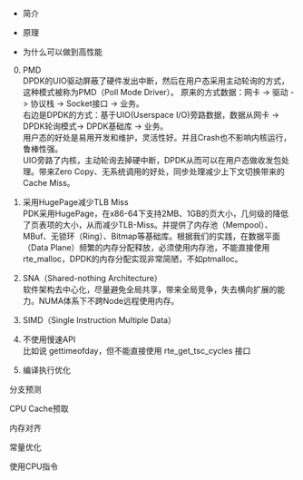 * 简介  

* 原理

* 为什么可以做到高性能 
0. PMD   
DPDK的UIO驱动屏蔽了硬件发出中断，然后在用户态采用主动轮询的方式，这种模式被称为PMD（Poll Mode Driver）。
原来的方式数据：网卡 -> 驱动 -> 协议栈 -> Socket接口 -> 业务。  
右边是DPDK的方式：基于UIO(Userspace I/O)旁路数据，数据从网卡 -> DPDK轮询模式-> DPDK基础库 -> 业务。  
用户态的好处是易用开发和维护，灵活性好。并且Crash也不影响内核运行，鲁棒性强。  
UIO旁路了内核，主动轮询去掉硬中断，DPDK从而可以在用户态做收发包处理。带来Zero Copy、无系统调用的好处，同步处理减少上下文切换带来的Cache Miss。  

1. 采用HugePage减少TLB Miss  
PDK采用HugePage，在x86-64下支持2MB、1GB的页大小，几何级的降低了页表项的大小，从而减少TLB-Miss。并提供了内存池（Mempool）、MBuf、无锁环（Ring）、Bitmap等基础库。根据我们的实践，在数据平面（Data Plane）频繁的内存分配释放，必须使用内存池，不能直接使用rte_malloc，DPDK的内存分配实现非常简陋，不如ptmalloc。  

2. SNA（Shared-nothing Architecture）  
软件架构去中心化，尽量避免全局共享，带来全局竞争，失去横向扩展的能力。NUMA体系下不跨Node远程使用内存。  

3. SIMD（Single Instruction Multiple Data）

4. 不使用慢速API  
比如说 gettimeofday，但不能直接使用 rte_get_tsc_cycles 接口  

5. 编译执行优化

  分支预测

  CPU Cache预取  

  内存对齐  

  常量优化

  使用CPU指令

